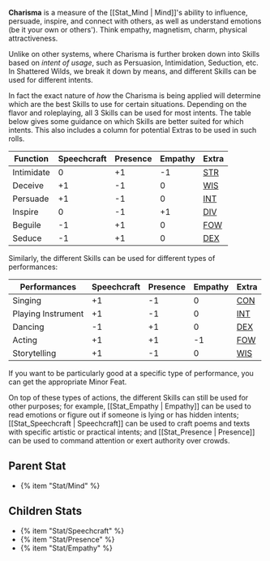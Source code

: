 **Charisma** is a measure of the [[Stat_Mind | Mind]]'s ability to influence, persuade, inspire, and connect with others, as well as understand emotions (be it your own or others'). Think empathy, magnetism, charm, physical attractiveness.

Unlike on other systems, where Charisma is further broken down into Skills based on _intent of usage_, such as Persuasion, Intimidation, Seduction, etc. In Shattered Wilds, we break it down by means, and different Skills can be used for different intents.

In fact the exact nature of _how_ the Charisma is being applied will determine which are the best Skills to use for certain situations. Depending on the flavor and roleplaying, all 3 Skills can be used for most intents. The table below gives some guidance on which Skills are better suited for which intents. This also includes a column for potential Extras to be used in such rolls.

| Function   | Speechcraft | Presence | Empathy | Extra                            |
|------------|-------------|----------|---------|----------------------------------|
| Intimidate |  0          | +1       | -1      | <a href="/wiki/Stat_STR">STR</a> |
| Deceive    | +1          | -1       |  0      | <a href="/wiki/Stat_WIS">WIS</a> |
| Persuade   | +1          | -1       |  0      | <a href="/wiki/Stat_INT">INT</a> |
| Inspire    |  0          | -1       | +1      | <a href="/wiki/Stat_DIV">DIV</a> |
| Beguile    | -1          | +1       |  0      | <a href="/wiki/Stat_FOW">FOW</a> |
| Seduce     | -1          | +1       |  0      | <a href="/wiki/Stat_DEX">DEX</a> |

Similarly, the different Skills can be used for different types of performances:

| Performances       | Speechcraft | Presence | Empathy | Extra                            |
|--------------------|-------------|----------|---------|----------------------------------|
| Singing            | +1          | -1       |  0      | <a href="/wiki/Stat_CON">CON</a> |
| Playing Instrument | +1          | -1       |  0      | <a href="/wiki/Stat_INT">INT</a> |
| Dancing            | -1          | +1       |  0      | <a href="/wiki/Stat_DEX">DEX</a> |
| Acting             | +1          | +1       | -1      | <a href="/wiki/Stat_FOW">FOW</a> |
| Storytelling       | +1          | -1       |  0      | <a href="/wiki/Stat_WIS">WIS</a> |

If you want to be particularly good at a specific type of performance, you can get the appropriate Minor Feat.

On top of these types of actions, the different Skills can still be used for other purposes; for example, [[Stat_Empathy | Empathy]] can be used to read emotions or figure out if someone is lying or has hidden intents; [[Stat_Speechcraft | Speechcraft]] can be used to craft poems and texts with specific artistic or practical intents; and [[Stat_Presence | Presence]] can be used to command attention or exert authority over crowds.

## Parent Stat

* {% item "Stat/Mind" %}

## Children Stats

* {% item "Stat/Speechcraft" %}
* {% item "Stat/Presence" %}
* {% item "Stat/Empathy" %}
